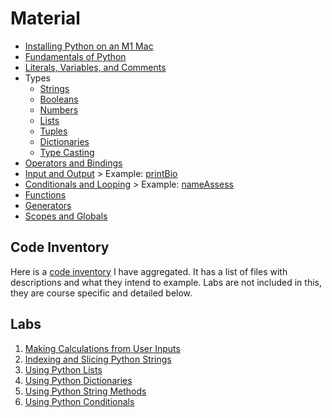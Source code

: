# Material
* [Installing Python on an M1 Mac](./installingPython.md)
* [Fundamentals of Python](./fundamentalsOfPython.md)
* [Literals, Variables, and Comments](./literalsVariablesComments.md)
* Types
    * [Strings](./types/strings.md)
    * [Booleans](./types/bools.md)
    * [Numbers](./types/numbers.md)
    * [Lists](./types/lists.md)
    * [Tuples](./types/tuples.md)
    * [Dictionaries](./types/dictionaries.md)
    * [Type Casting](./types/typeCasting.md)
* [Operators and Bindings](./operatorsAndBindings.md)
* [Input and Output](./inputAndOutput.md) > Example: [printBio](./code/printBio.py)
* [Conditionals and Looping](./conditionalsAndLooping.md) > Example: [nameAssess](./code/nameAssess.py)
* [Functions](./functions.md)
* [Generators](./generators.md)
* [Scopes and Globals](./scopesAndGlobals.md)

## Code Inventory
Here is a [code inventory](./code/Inventory.md) I have aggregated. It has a list of files with descriptions and what they intend to example. Labs are not included in this, they are course specific and detailed below.

## Labs
1. [Making Calculations from User Inputs](./labs/makingCalcsFromUserInputs.md)
1. [Indexing and Slicing Python Strings](./labs/indexingAndSlicingPythinStrings.md)
1. [Using Python Lists](./labs/usingPythonLists.md)
1. [Using Python Dictionaries](./labs/usingPythonDictionaries.md)
1. [Using Python String Methods](./labs/usingPythonStringMethods.md)
1. [Using Python Conditionals]()